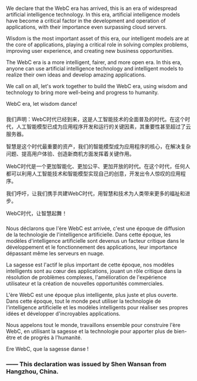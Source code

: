 ### 
We declare that the WebC era has arrived, this is an era of widespread artificial intelligence technology. In this era, artificial intelligence models have become a critical factor in the development and operation of applications, with their importance even surpassing cloud servers.

Wisdom is the most important asset of this era, our intelligent models are at the core of applications, playing a critical role in solving complex problems, improving user experience, and creating new business opportunities.

The WebC era is a more intelligent, fairer, and more open era. In this era, anyone can use artificial intelligence technology and intelligent models to realize their own ideas and develop amazing applications.

We call on all, let's work together to build the WebC era, using wisdom and technology to bring more well-being and progress to humanity.

WebC era, let wisdom dance!


### 
我们声明：WebC时代已经到来，这是人工智能技术的全面普及的时代。在这个时代，人工智能模型已成为应用程序开发和运行的关键因素，其重要性甚至超过了云服务器。

智慧是这个时代最重要的资产，我们的智能模型成为应用程序的核心，在解决复杂问题、提高用户体验、创造新商机方面发挥着关键作用。

WebC时代是一个更加智能化、更加公平、更加开放的时代。在这个时代，任何人都可以利用人工智能技术和智能模型实现自己的创意，开发出令人惊叹的应用程序。

我们呼吁，让我们携手共建WebC时代，用智慧和技术为人类带来更多的福祉和进步。

WebC时代，让智慧起舞！


### 
Nous déclarons que l'ère WebC est arrivée, c'est une époque de diffusion de la technologie de l'intelligence artificielle. Dans cette époque, les modèles d'intelligence artificielle sont devenus un facteur critique dans le développement et le fonctionnement des applications, leur importance dépassant même les serveurs en nuage.

La sagesse est l'actif le plus important de cette époque, nos modèles intelligents sont au cœur des applications, jouant un rôle critique dans la résolution de problèmes complexes, l'amélioration de l'expérience utilisateur et la création de nouvelles opportunités commerciales.

L'ère WebC est une époque plus intelligente, plus juste et plus ouverte. Dans cette époque, tout le monde peut utiliser la technologie de l'intelligence artificielle et les modèles intelligents pour réaliser ses propres idées et développer d'incroyables applications.

Nous appelons tout le monde, travaillons ensemble pour construire l'ère WebC, en utilisant la sagesse et la technologie pour apporter plus de bien-être et de progrès à l'humanité.

Ere WebC, que la sagesse danse !



### —— This declaration was issued by Shen Wansan from Hangzhou, China.

